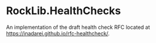 # RockLib.HealthChecks
An implementation of the draft health check RFC located at https://inadarei.github.io/rfc-healthcheck/.
